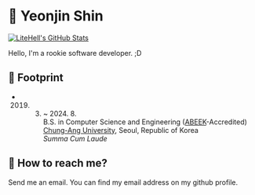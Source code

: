 # 🔰 Yeonjin Shin
[![LiteHell's GitHub Stats](https://github-readme-stats.vercel.app/api?username=litehell&count_private=true&show_icons=true)](https://github.com/litehell)

Hello, I'm a rookie software developer. ;D

## 👣 Footprint
- 2019. 3. ~ 2024. 8.<br>
  B.S. in Computer Science and Engineering ([ABEEK](https://www.abeek.or.kr)-Accredited)<br>
  [Chung-Ang University](https://www.cau.ac.kr), Seoul, Republic of Korea<br>
  *Summa Cum Laude*

## 💌 How to reach me?
Send me an email. You can find my email address on my github profile.
